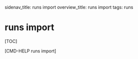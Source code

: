 sidenav_title: runs import
overview_title: runs import
tags: runs

# runs import

[TOC]

[CMD-HELP runs import]
